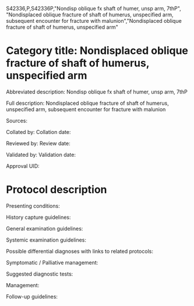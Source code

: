 S42336,P,S42336P,"Nondisp oblique fx shaft of humer, unsp arm, 7thP", "Nondisplaced oblique fracture of shaft of humerus, unspecified arm, subsequent encounter for fracture with malunion","Nondisplaced oblique fracture of shaft of humerus, unspecified arm"
# Category title: Nondisplaced oblique fracture of shaft of humerus, unspecified arm

Abbreviated description: Nondisp oblique fx shaft of humer, unsp arm, 7thP

Full description: Nondisplaced oblique fracture of shaft of humerus, unspecified arm, subsequent encounter for fracture with malunion

Sources:

Collated by:
Collation date:

Reviewed by:
Review date:

Validated by:
Validation date:

Approval UID:

# Protocol description

Presenting conditions:

History capture guidelines:

General examination guidelines:

Systemic examination guidelines:

Possible differential diagnoses with links to related protocols:

Symptomatic / Palliative management:

Suggested diagnostic tests:

Management:

Follow-up guidelines:
